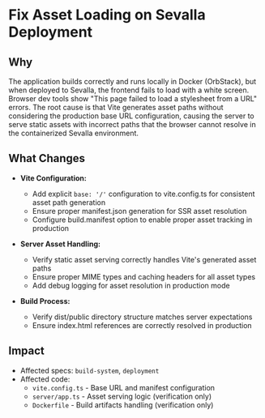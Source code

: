 # Fix Asset Loading on Sevalla Deployment

## Why

The application builds correctly and runs locally in Docker (OrbStack), but when deployed to Sevalla, the frontend fails to load with a white screen. Browser dev tools show "This page failed to load a stylesheet from a URL" errors. The root cause is that Vite generates asset paths without considering the production base URL configuration, causing the server to serve static assets with incorrect paths that the browser cannot resolve in the containerized Sevalla environment.

## What Changes

- **Vite Configuration:**
  - Add explicit `base: '/'` configuration to vite.config.ts for consistent asset path generation
  - Ensure proper manifest.json generation for SSR asset resolution
  - Configure build.manifest option to enable proper asset tracking in production

- **Server Asset Handling:**
  - Verify static asset serving correctly handles Vite's generated asset paths
  - Ensure proper MIME types and caching headers for all asset types
  - Add debug logging for asset resolution in production mode

- **Build Process:**
  - Verify dist/public directory structure matches server expectations
  - Ensure index.html references are correctly resolved in production

## Impact

- Affected specs: `build-system`, `deployment`
- Affected code:
  - `vite.config.ts` - Base URL and manifest configuration
  - `server/app.ts` - Asset serving logic (verification only)
  - `Dockerfile` - Build artifacts handling (verification only)

